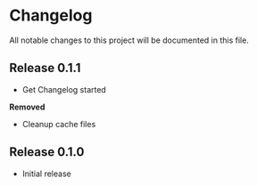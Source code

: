 # Changelog

All notable changes to this project will be documented in this file.

## Release 0.1.1

* Get Changelog started

**Removed**

* Cleanup cache files

## Release 0.1.0

* Initial release